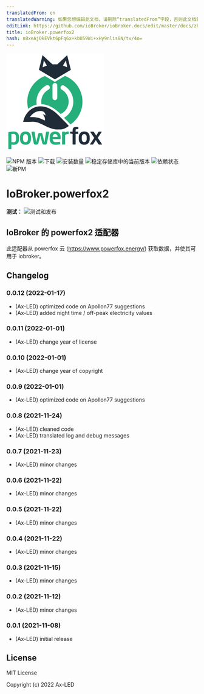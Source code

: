 ```yaml
---
translatedFrom: en
translatedWarning: 如果您想编辑此文档，请删除“translatedFrom”字段，否则此文档将再次自动翻译
editLink: https://github.com/ioBroker/ioBroker.docs/edit/master/docs/zh-cn/adapterref/iobroker.powerfox2/README.md
title: ioBroker.powerfox2
hash: n8xeAjOkEVkt6pFq6x+kbU59Wi+xHy9nlis8N/tv/4o=
---
```

![标识](../../../en/adapterref/iobroker.powerfox2/admin/powerfox2.png)

![NPM 版本](https://img.shields.io/npm/v/iobroker.powerfox2.svg)
![下载](https://img.shields.io/npm/dm/iobroker.powerfox2.svg)
![安装数量](https://iobroker.live/badges/powerfox2-installed.svg)
![稳定存储库中的当前版本](https://iobroker.live/badges/powerfox2-stable.svg)
![依赖状态](https://img.shields.io/david/ax-led/iobroker.powerfox2.svg)
![新PM](https://nodei.co/npm/iobroker.powerfox2.png?downloads=true)

# IoBroker.powerfox2
**测试：** ![测试和发布](https://github.com/ax-led/ioBroker.powerfox2/workflows/Test%20and%20Release/badge.svg)

## IoBroker 的 powerfox2 适配器
此适配器从 powerfox 云 (https://www.powerfox.energy/) 获取数据，并使其可用于 iobroker。

## Changelog
<!--
	Placeholder for the next version (at the beginning of the line):
	### **WORK IN PROGRESS**
-->
### 0.0.12 (2022-01-17)
-   (Ax-LED) optimized code on Apollon77 suggestions
-   (Ax-LED) added night time / off-peak electricity values

### 0.0.11 (2022-01-01)
-	(Ax-LED) change year of license

### 0.0.10 (2022-01-01)
-	(Ax-LED) change year of copyright

### 0.0.9 (2022-01-01)
-	(Ax-LED) optimized code on Apollon77 suggestions

### 0.0.8 (2021-11-24)
-   (Ax-LED) cleaned code
-   (Ax-LED) translated log and debug messages

### 0.0.7 (2021-11-23)
* (Ax-LED) minor changes

### 0.0.6 (2021-11-22)
* (Ax-LED) minor changes

### 0.0.5 (2021-11-22)
* (Ax-LED) minor changes

### 0.0.4 (2021-11-22)
* (Ax-LED) minor changes

### 0.0.3 (2021-11-15)
* (Ax-LED) minor changes

### 0.0.2 (2021-11-12)
* (Ax-LED) minor changes

### 0.0.1 (2021-11-08)
* (Ax-LED) initial release

## License
MIT License

Copyright (c) 2022 Ax-LED